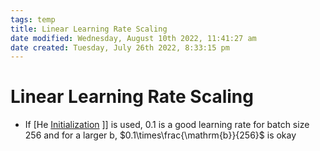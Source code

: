 ```yaml
---
tags: temp
title: Linear Learning Rate Scaling
date modified: Wednesday, August 10th 2022, 11:41:27 am
date created: Tuesday, July 26th 2022, 8:33:15 pm
---
```


# Linear Learning Rate Scaling
- If [He [Initialization](Initialization.md) ]] is used, 0.1 is a good learning rate for batch size 256 and for a larger b, $0.1\times\frac{\mathrm{b}}{256}$ is okay

